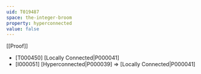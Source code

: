 ```yaml
---
uid: T019487
space: the-integer-broom
property: hyperconnected
value: false
---
```

[[Proof]]

* [T000450] [Locally Connected|P000041]
* [I000051] [Hyperconnected|P000039] => [Locally Connected|P000041]

